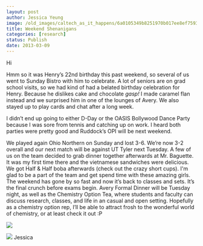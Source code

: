 ```yaml
---
layout: post
author: Jessica Yeung
image: /old_images/caltech_as_it_happens/6a0105349b8251970b017ee8ef7593970d.jpg
title: Weekend Shenanigans
categories: [research]
status: Publish
date: 2013-03-09
---
```



Hi

Hmm so it was Henry’s 22nd birthday this past
weekend, so several of us went to Sunday Bistro with him to celebrate. A lot of
seniors are on grad school visits, so we had kind of had a belated birthday
celebration for Henry. Because he dislikes cake and chocolate *gasp!* I made
caramel flan instead and we surprised him in one of the lounges of Avery. We
also stayed up to play cards and chat after a long week. 

I didn’t end up going to either D-Day or the OASIS
Bollywood Dance Party because I was sore from tennis and catching up on work. I
heard both parties were pretty good and Ruddock’s OPI will be next weekend. 

We played again Ohio Northern on Sunday and lost 3-6. We’re now 3-2 overall and
our next match will be against UT Tyler next Tuesday. A few of us on the team decided to grab dinner together afterwards at Mr. Baguette. It was my first time there and the vietnamese sandwiches were delicious. We got Half &amp; Half boba afterwards (check out the crazy short cups). I'm glad to be a part of the team and get spend time with these amazing girls. The weekend has gone by
so fast and now it’s back to classes and sets. It’s the final crunch before
exams begin. Avery Formal Dinner will be Tuesday night, as well as the Chemistry
Option Tea, where students and faculty can discuss research, classes, and life
in an casual and open setting. Hopefully as a chemistry option rep, I’ll be
able to attract frosh to the wonderful world of chemistry, or at least check it
out :P


![](/old_images/caltech_as_it_happens/6a0105349b8251970b017d417b9864970c.jpg)

![](/old_images/caltech_as_it_happens/6a0105349b8251970b017c374c7d5d970b.jpg)
Jessica

